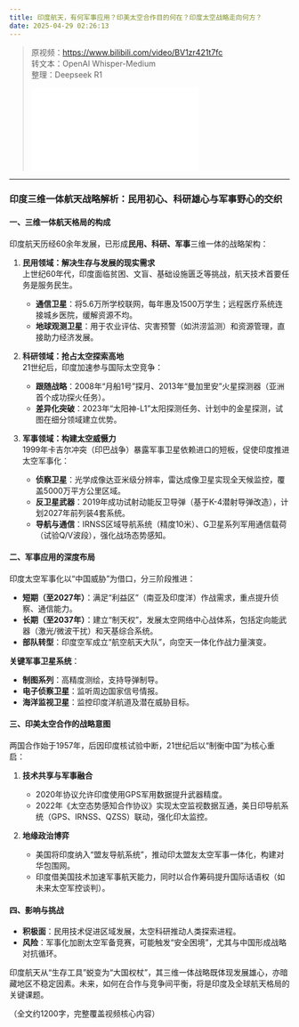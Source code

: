 ```yaml
---
title: 印度航天，有何军事应用？印美太空合作目的何在？印度太空战略走向何方？
date: 2025-04-29 02:26:13
---
```


> 原视频：https://www.bilibili.com/video/BV1zr421t7fc<br>转文本：OpenAI Whisper-Medium<br>整理：Deepseek R1
>
> <iframe src="//player.bilibili.com/player.html?bvid=BV1zr421t7fc&autoplay=0" scrolling="no" border="0" frameborder="no" framespacing="0" allowfullscreen="true"></iframe>

---

### 印度三维一体航天战略解析：民用初心、科研雄心与军事野心的交织  

#### **一、三维一体航天格局的构成**  
印度航天历经60余年发展，已形成**民用、科研、军事**三维一体的战略架构：  
1. **民用领域：解决生存与发展的现实需求**  
   上世纪60年代，印度面临贫困、文盲、基础设施匮乏等挑战，航天技术首要任务是服务民生。  
   - **通信卫星**：将5.6万所学校联网，每年惠及1500万学生；远程医疗系统连接城乡医院，缓解资源不均。  
   - **地球观测卫星**：用于农业评估、灾害预警（如洪涝监测）和资源管理，直接助力经济发展。  

2. **科研领域：抢占太空探索高地**  
   21世纪后，印度加速参与国际太空竞争：  
   - **跟随战略**：2008年“月船1号”探月、2013年“曼加里安”火星探测器（亚洲首个成功探火任务）。  
   - **差异化突破**：2023年“太阳神-L1”太阳探测任务、计划中的金星探测，试图在细分领域建立优势。  

3. **军事领域：构建太空威慑力**  
   1999年卡吉尔冲突（印巴战争）暴露军事卫星依赖进口的短板，促使印度推进太空军事化：  
   - **侦察卫星**：光学成像达亚米级分辨率，雷达成像卫星实现全天候监控，覆盖5000万平方公里区域。  
   - **反卫星武器**：2019年成功试射动能反卫导弹（基于K-4潜射导弹改造），计划2027年前列装4套系统。  
   - **导航与通信**：IRNSS区域导航系统（精度10米）、G卫星系列军用通信载荷（试验Q/V波段），强化战场态势感知。  

#### **二、军事应用的深度布局**  
印度太空军事化以“中国威胁”为借口，分三阶段推进：  
- **短期（至2027年）**：满足“利益区”（南亚及印度洋）作战需求，重点提升侦察、通信能力。  
- **长期（至2037年）**：建立“制天权”，发展太空网络中心战体系，包括定向能武器（激光/微波干扰）和天基综合系统。  
- **部队转型**：印度空军成立“航空航天大队”，向空天一体化作战力量演变。  

**关键军事卫星系统**：  
- **制图系列**：高精度测绘，支持导弹制导。  
- **电子侦察卫星**：监听周边国家信号情报。  
- **海洋监视卫星**：监控印度洋航道及潜在威胁目标。  

#### **三、印美太空合作的战略意图**  
两国合作始于1957年，后因印度核试验中断，21世纪后以“制衡中国”为核心重启：  
1. **技术共享与军事融合**  
   - 2020年协议允许印度使用GPS军用数据提升武器精度。  
   - 2022年《太空态势感知合作协议》实现太空监视数据互通，美日印导航系统（GPS、IRNSS、QZSS）联动，强化印太监控。  

2. **地缘政治博弈**  
   - 美国将印度纳入“盟友导航系统”，推动印太盟友太空军事一体化，构建对华包围网。  
   - 印度借美国技术加速军事航天能力，同时以合作筹码提升国际话语权（如未来太空军控谈判）。  

#### **四、影响与挑战**  
- **积极面**：民用技术促进区域发展，太空科研推动人类探索进程。  
- **风险**：军事化加剧太空军备竞赛，可能触发“安全困境”，尤其与中国形成战略对抗循环。  

印度航天从“生存工具”蜕变为“大国权杖”，其三维一体战略既体现发展雄心，亦暗藏地区不稳定因素。未来，如何在合作与竞争间平衡，将是印度及全球航天格局的关键课题。  

（全文约1200字，完整覆盖视频核心内容）